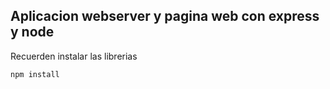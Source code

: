 ## Aplicacion webserver y pagina web con express y node

Recuerden instalar las librerias
```
npm install
```
